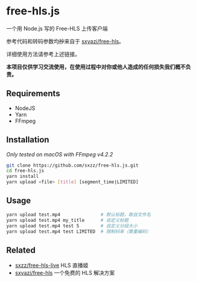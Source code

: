 # free-hls.js

一个用 Node.js 写的 Free-HLS 上传客户端

参考代码和转码参数均~~抄~~来自于 [sxyazi/free-hls](https://github.com/sxyazi/free-hls)。

详细使用方法请参考上述链接。

**本项目仅供学习交流使用，在使用过程中对你或他人造成的任何损失我们概不负责。**

## Requirements
- NodeJS
- Yarn
- FFmpeg

## Installation

*Only tested on macOS with FFmpeg v4.2.2*

```bash
git clone https://github.com/sxzz/free-hls.js.git
cd free-hls.js
yarn install
yarn upload <file> [title] [segment_time|LIMITED]
```

## Usage 

```bash
yarn upload test.mp4               # 默认标题，取自文件名
yarn upload test.mp4 my_title      # 自定义标题
yarn upload test.mp4 test 5        # 自定义分段大小
yarn upload test.mp4 test LIMITED  # 限制码率（需重编码）
```

## Related

- [sxzz/free-hls-live](https://github.com/sxzz/free-hls-live) HLS 直播姬
- [sxyazi/free-hls](https://github.com/sxyazi/free-hls) 一个免费的 HLS 解决方案
